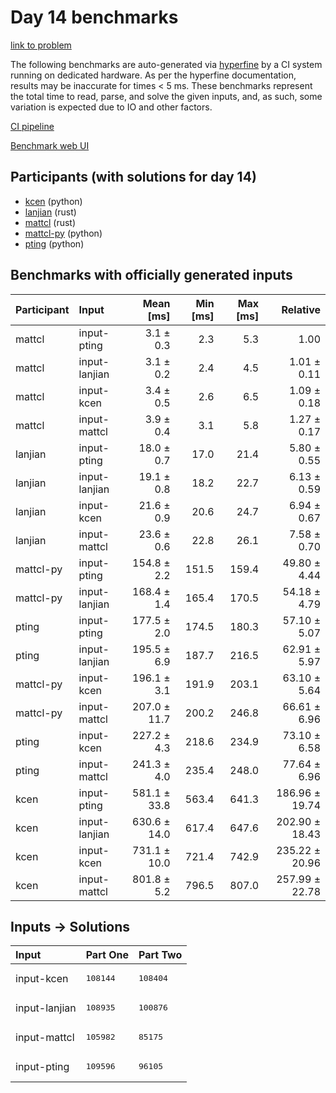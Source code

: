 # Day 14 benchmarks

[link to problem](https://adventofcode.com/2023/day/14)

The following benchmarks are auto-generated via
[hyperfine](https://github.com/sharkdp/hyperfine) by a CI system running on
dedicated hardware. As per the hyperfine documentation, results may be
inaccurate for times < 5 ms. These benchmarks represent the total time to read,
parse, and solve the given inputs, and, as such, some variation is expected due
to IO and other factors.

[CI pipeline](http://ci.papercode.net:8080/teams/main/pipelines/aoc2023)

[Benchmark web UI](https://aoc.ancalagon.black)


## Participants (with solutions for day 14)

- [kcen](https://github.com/kcen/aoc2023) (python)
- [lanjian](https://github.com/lanjian/aoc-2023) (rust)
- [mattcl](https://github.com/mattcl/aoc2023) (rust)
- [mattcl-py](https://github.com/mattcl/aoc2023-py) (python)
- [pting](https://github.com/pting/aoc2023) (python)


## Benchmarks with officially generated inputs

| Participant | Input | Mean [ms] | Min [ms] | Max [ms] | Relative |
|:---|:---|---:|---:|---:|---:|
| mattcl | input-pting | 3.1 ± 0.3 | 2.3 | 5.3 | 1.00 |
| mattcl | input-lanjian | 3.1 ± 0.2 | 2.4 | 4.5 | 1.01 ± 0.11 |
| mattcl | input-kcen | 3.4 ± 0.5 | 2.6 | 6.5 | 1.09 ± 0.18 |
| mattcl | input-mattcl | 3.9 ± 0.4 | 3.1 | 5.8 | 1.27 ± 0.17 |
| lanjian | input-pting | 18.0 ± 0.7 | 17.0 | 21.4 | 5.80 ± 0.55 |
| lanjian | input-lanjian | 19.1 ± 0.8 | 18.2 | 22.7 | 6.13 ± 0.59 |
| lanjian | input-kcen | 21.6 ± 0.9 | 20.6 | 24.7 | 6.94 ± 0.67 |
| lanjian | input-mattcl | 23.6 ± 0.6 | 22.8 | 26.1 | 7.58 ± 0.70 |
| mattcl-py | input-pting | 154.8 ± 2.2 | 151.5 | 159.4 | 49.80 ± 4.44 |
| mattcl-py | input-lanjian | 168.4 ± 1.4 | 165.4 | 170.5 | 54.18 ± 4.79 |
| pting | input-pting | 177.5 ± 2.0 | 174.5 | 180.3 | 57.10 ± 5.07 |
| pting | input-lanjian | 195.5 ± 6.9 | 187.7 | 216.5 | 62.91 ± 5.97 |
| mattcl-py | input-kcen | 196.1 ± 3.1 | 191.9 | 203.1 | 63.10 ± 5.64 |
| mattcl-py | input-mattcl | 207.0 ± 11.7 | 200.2 | 246.8 | 66.61 ± 6.96 |
| pting | input-kcen | 227.2 ± 4.3 | 218.6 | 234.9 | 73.10 ± 6.58 |
| pting | input-mattcl | 241.3 ± 4.0 | 235.4 | 248.0 | 77.64 ± 6.96 |
| kcen | input-pting | 581.1 ± 33.8 | 563.4 | 641.3 | 186.96 ± 19.74 |
| kcen | input-lanjian | 630.6 ± 14.0 | 617.4 | 647.6 | 202.90 ± 18.43 |
| kcen | input-kcen | 731.1 ± 10.0 | 721.4 | 742.9 | 235.22 ± 20.96 |
| kcen | input-mattcl | 801.8 ± 5.2 | 796.5 | 807.0 | 257.99 ± 22.78 |


## Inputs -> Solutions

| Input | Part One | Part Two |
|:---|:---|:---|
|input-kcen|<pre>108144</pre>|<pre>108404</pre>|
|input-lanjian|<pre>108935</pre>|<pre>100876</pre>|
|input-mattcl|<pre>105982</pre>|<pre>85175</pre>|
|input-pting|<pre>109596</pre>|<pre>96105</pre>|